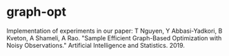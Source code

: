 # graph-opt
Implementation of experiments in our paper: 
T Nguyen, Y Abbasi-Yadkori, B Kveton, A Shameli, A Rao. 
"Sample Efficient Graph-Based Optimization with Noisy Observations." 
Artificial Intelligence and Statistics. 2019.

